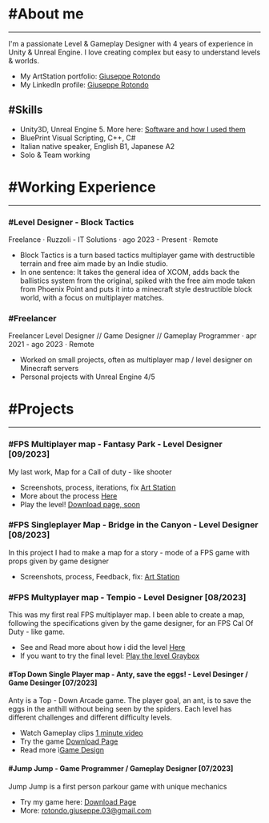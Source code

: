 # #About me

<hr>

I'm a passionate Level & Gameplay Designer with 4 years of experience in Unity & Unreal Engine. I love creating complex but easy to understand levels & worlds.
- My ArtStation portfolio: [Giuseppe Rotondo](https://www.artstation.com/giusepperotondo)
- My LinkedIn profile: [Giuseppe Rotondo](https://www.linkedin.com/in/giuseppe-rotondo-6b222a1b1/)

## #Skills
- Unity3D, Unreal Engine 5. More here: [Software and how I used them](https://github.com/GiuseppeRotondo03/GiuseppeRotondo03.github.io/blob/main/List%20of%20Programs%20that%20i%20know.pdf)
- BluePrint Visual Scripting, C++, C#
- Italian native speaker, English B1, Japanese A2
- Solo & Team working

# #Working Experience

<hr> 

### #Level Designer - Block Tactics 
Freelance · Ruzzoli - IT Solutions · ago 2023 - Present · Remote
- Block Tactics is a turn based tactics multiplayer game with destructible terrain and free aim made by an Indie studio.
- In one sentence: It takes the general idea of XCOM, adds back the ballistics system from the original, spiked with the free aim mode taken from Phoenix Point and puts it into a minecraft style
        destructible block world, with a focus on multiplayer matches.

### #Freelancer
Freelancer Level Designer // Game Designer // Gameplay Programmer · apr 2021 - ago 2023 · Remote
- Worked on small projects, often as multiplayer map / level designer on Minecraft servers
- Personal projects with Unreal Engine 4/5

# #Projects

<hr>

### #FPS Multiplayer map - Fantasy Park - Level Designer [09/2023]
My last work, Map for a Call of duty - like shooter
- Screenshots, process, iterations, fix [Art Station]()
- More about the process [Here](https://giusepperotondo03.github.io/ParkMapFPS/)
- Play the level! [Download page, soon](https://www.artstation.com/artwork/LRBgvk)

### #FPS Singleplayer Map - Bridge in the Canyon - Level Designer [08/2023]
In this project I had to make a map for a story - mode of a FPS game with props given by game designer
- Screenshots, process, Feedback, fix: [Art Station](https://www.artstation.com/artwork/6NzvN5)

### #FPS Multyplayer map - Tempio - Level Designer [08/2023]
This was my first real FPS multiplayer map. I been able to create a map, following the specifications given by the game designer, for an FPS Cal Of Duty - like game.
- See and Read more about how i did the level [Here](https://giusepperotondo03.github.io/project_V/)
- If you want to try the final level: [Play the level Graybox](https://giusepperotondo.itch.io/project-v)

#### #Top Down Single Player map - Anty, save the eggs! - Level Desinger / Game Desinger [07/2023]
Anty is a Top - Down Arcade game. The player goal, an ant, is to save the eggs in the anthill without being seen by the spiders. Each level has different challenges and different difficulty levels.
- Watch Gameplay clips [1 minute video](https://youtu.be/yeR7v-2roT4)
- Try the game [Download Page](https://giusepperotondo.itch.io/anty-please-save-the-eggs)
- Read more ì[Game Design](https://giusepperotondo03.github.io/Anty-Design/)

#### #Jump Jump - Game Programmer / Gameplay Designer [07/2023]
Jump Jump is a first person parkour game with unique mechanics
- Try my game here: [Download Page](https://giusepperotondo.itch.io/jump-jump)
- More: rotondo.giuseppe.03@gmail.com
